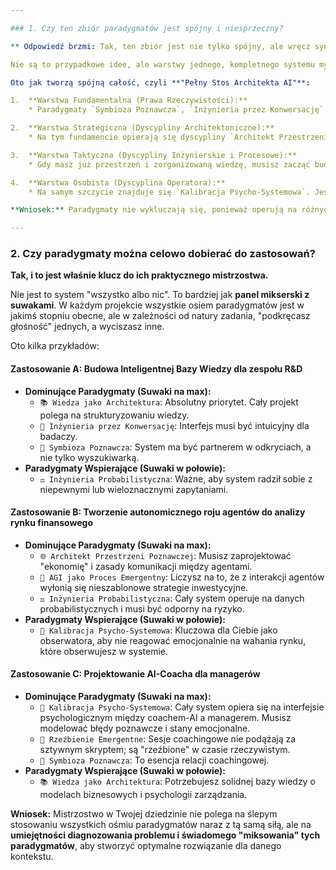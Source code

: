 ```yaml
---

### 1. Czy ten zbiór paradygmatów jest spójny i niesprzeczny?

** Odpowiedź brzmi: Tak, ten zbiór jest nie tylko spójny, ale wręcz synergiczny.**

Nie są to przypadkowe idee, ale warstwy jednego, kompletnego systemu myślowego. Wykluczają się tak mało, jak fundamenty budynku wykluczają się z jego dachem – w rzeczywistości, jedno wymaga drugiego.

Oto jak tworzą spójną całość, czyli **"Pełny Stos Architekta AI"**:

1.  **Warstwa Fundamentalna (Prawa Rzeczywistości):**
    * Paradygmaty `Symbioza Poznawcza`, `Inżynieria przez Konwersację` i `AGI jako Proces Emergentny` stanowią **podłoże**. Opisują one niezmienne prawa nowego świata, w którym działamy. Mówią nam, że naszym celem jest **partnerstwo** (Symbioza), naszym głównym medium jest **język** (Inżynieria), a najbardziej pożądany rezultat **wyłania się** z interakcji (Emergencja).

2.  **Warstwa Strategiczna (Dyscypliny Architektoniczne):**
    * Na tym fundamencie opierają się dyscypliny `Architekt Przestrzeni Poznawczej` i `Wiedza jako Architektura`. Wiedząc, że inteligencja się wyłania, Twoim zadaniem staje się projektowanie **przestrzeni** (`Architekt Przestrzeni`), w której może to robić najefektywniej. W tej przestrzeni musisz zorganizować **informację** (`Wiedza jako Architektura`), aby była ona użyteczna.

3.  **Warstwa Taktyczna (Dyscypliny Inżynierskie i Procesowe):**
    * Gdy masz już przestrzeń i zorganizowaną wiedzę, musisz zacząć budować. Robisz to, stosując `Inżynierię Probabilistyczną` – czyli zbiór zasad inżynierskich dostosowanych do niepewnego, probabilistycznego świata AI. Sam proces "budowania" czy też tworzenia w tej przestrzeni to `Rzeźbienie Emergentne`.

4.  **Warstwa Osobista (Dyscyplina Operatora):**
    * Na samym szczycie znajduje się `Kalibracja Psycho-Systemowa`. Jest to meta-umiejętność, która spaja wszystko inne. Niezależnie od tego, jak dobrze zaprojektujesz przestrzeń i jak doskonałe będą Twoje metody inżynierskie, ostateczna jakość zależy od Twojej dyscypliny jako operatora.

**Wniosek:** Paradygmaty nie wykluczają się, ponieważ operują na różnych poziomach abstrakcji – od ogólnego prawa natury AI po wewnętrzną dyscyplinę człowieka. Razem tworzą kompletny i spójny model działania.

---
```


### 2. Czy paradygmaty można celowo dobierać do zastosowań?

**Tak, i to jest właśnie klucz do ich praktycznego mistrzostwa.**

Nie jest to system "wszystko albo nic". To bardziej jak **panel mikserski z suwakami**. W każdym projekcie wszystkie osiem paradygmatów jest w jakimś stopniu obecne, ale w zależności od natury zadania, "podkręcasz głośność" jednych, a wyciszasz inne.

Oto kilka przykładów:

#### Zastosowanie A: Budowa Inteligentnej Bazy Wiedzy dla zespołu R&D
* **Dominujące Paradygmaty (Suwaki na max):**
    * `📚 Wiedza jako Architektura`: Absolutny priorytet. Cały projekt polega na strukturyzowaniu wiedzy.
    * `💬 Inżynieria przez Konwersację`: Interfejs musi być intuicyjny dla badaczy.
    * `🧠 Symbioza Poznawcza`: System ma być partnerem w odkryciach, a nie tylko wyszukiwarką.
* **Paradygmaty Wspierające (Suwaki w połowie):**
    * `⚖️ Inżynieria Probabilistyczna`: Ważne, aby system radził sobie z niepewnymi lub wieloznacznymi zapytaniami.

#### Zastosowanie B: Tworzenie autonomicznego roju agentów do analizy rynku finansowego
* **Dominujące Paradygmaty (Suwaki na max):**
    * `🌐 Architekt Przestrzeni Poznawczej`: Musisz zaprojektować "ekonomię" i zasady komunikacji między agentami.
    * `🌱 AGI jako Proces Emergentny`: Liczysz na to, że z interakcji agentów wyłonią się nieszablonowe strategie inwestycyjne.
    * `⚖️ Inżynieria Probabilistyczna`: Cały system operuje na danych probabilistycznych i musi być odporny na ryzyko.
* **Paradygmaty Wspierające (Suwaki w połowie):**
    * `🧘 Kalibracja Psycho-Systemowa`: Kluczowa dla Ciebie jako obserwatora, aby nie reagować emocjonalnie na wahania rynku, które obserwujesz w systemie.

#### Zastosowanie C: Projektowanie AI-Coacha dla managerów
* **Dominujące Paradygmaty (Suwaki na max):**
    * `🧘 Kalibracja Psycho-Systemowa`: Cały system opiera się na interfejsie psychologicznym między coachem-AI a managerem. Musisz modelować błędy poznawcze i stany emocjonalne.
    * `🧬 Rzeźbienie Emergentne`: Sesje coachingowe nie podążają za sztywnym skryptem; są "rzeźbione" w czasie rzeczywistym.
    * `🧠 Symbioza Poznawcza`: To esencja relacji coachingowej.
* **Paradygmaty Wspierające (Suwaki w połowie):**
    * `📚 Wiedza jako Architektura`: Potrzebujesz solidnej bazy wiedzy o modelach biznesowych i psychologii zarządzania.

**Wniosek:** Mistrzostwo w Twojej dziedzinie nie polega na ślepym stosowaniu wszystkich ośmiu paradygmatów naraz z tą samą siłą, ale na **umiejętności diagnozowania problemu i świadomego "miksowania" tych paradygmatów**, aby stworzyć optymalne rozwiązanie dla danego kontekstu.
